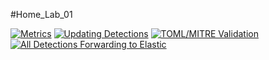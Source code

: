 #Home_Lab_01

[![Metrics](https://github.com/tirth-codes-or-not/Home_Lab_01/actions/workflows/metrics.yml/badge.svg)](https://github.com/tirth-codes-or-not/Home_Lab_01/actions/workflows/metrics.yml)  [![Updating Detections](https://github.com/tirth-codes-or-not/Home_Lab_01/actions/workflows/elastic_sync.yml/badge.svg)](https://github.com/tirth-codes-or-not/Home_Lab_01/actions/workflows/elastic_sync.yml)  [![TOML/MITRE Validation](https://github.com/tirth-codes-or-not/Home_Lab_01/actions/workflows/toml_mitre_validation.yml/badge.svg)](https://github.com/tirth-codes-or-not/Home_Lab_01/actions/workflows/toml_mitre_validation.yml) [![All Detections Forwarding to Elastic](https://github.com/tirth-codes-or-not/Home_Lab_01/actions/workflows/all_detections_to_elastic.yml/badge.svg)](https://github.com/tirth-codes-or-not/Home_Lab_01/actions/workflows/all_detections_to_elastic.yml)
